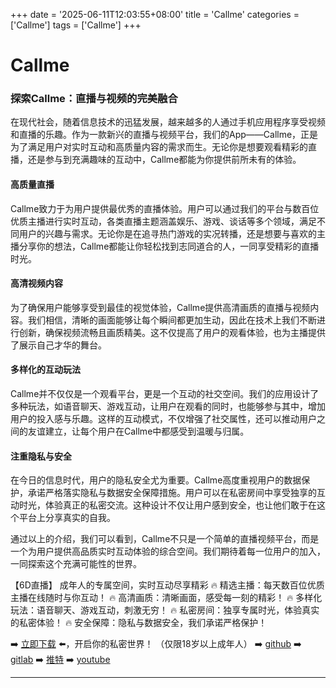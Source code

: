 +++
date = '2025-06-11T12:03:55+08:00'
title = 'Callme'
categories = ['Callme']
tags = ['Callme']
+++

# Callme

### 探索Callme：直播与视频的完美融合

在现代社会，随着信息技术的迅猛发展，越来越多的人通过手机应用程序享受视频和直播的乐趣。作为一款新兴的直播与视频平台，我们的App——Callme，正是为了满足用户对实时互动和高质量内容的需求而生。无论你是想要观看精彩的直播，还是参与到充满趣味的互动中，Callme都能为你提供前所未有的体验。

#### 高质量直播

Callme致力于为用户提供最优秀的直播体验。用户可以通过我们的平台与数百位优质主播进行实时互动，各类直播主题涵盖娱乐、游戏、谈话等多个领域，满足不同用户的兴趣与需求。无论你是在追寻热门游戏的实况转播，还是想要与喜欢的主播分享你的想法，Callme都能让你轻松找到志同道合的人，一同享受精彩的直播时光。

#### 高清视频内容

为了确保用户能够享受到最佳的视觉体验，Callme提供高清画质的直播与视频内容。我们相信，清晰的画面能够让每个瞬间都更加生动，因此在技术上我们不断进行创新，确保视频流畅且画质精美。这不仅提高了用户的观看体验，也为主播提供了展示自己才华的舞台。

#### 多样化的互动玩法

Callme并不仅仅是一个观看平台，更是一个互动的社交空间。我们的应用设计了多种玩法，如语音聊天、游戏互动，让用户在观看的同时，也能够参与其中，增加用户的投入感与乐趣。这样的互动模式，不仅增强了社交属性，还可以推动用户之间的友谊建立，让每个用户在Callme中都感受到温暖与归属。

#### 注重隐私与安全

在今日的信息时代，用户的隐私安全尤为重要。Callme高度重视用户的数据保护，承诺严格落实隐私与数据安全保障措施。用户可以在私密房间中享受独享的互动时光，体验真正的私密交流。这种设计不仅让用户感到安全，也让他们敢于在这个平台上分享真实的自我。

通过以上的介绍，我们可以看到，Callme不只是一个简单的直播视频平台，而是一个为用户提供高品质实时互动体验的综合空间。我们期待着每一位用户的加入，一同探索这个充满可能性的世界。

【6D直播】
成年人的专属空间，实时互动尽享精彩
🔥 精选主播：每天数百位优质主播在线随时与你互动！
🔥 高清画质：清晰画面，感受每一刻的精彩！
🔥 多样化玩法：语音聊天、游戏互动，刺激无穷！
🔥 私密房间：独享专属时光，体验真实的私密体验！
🔥 安全保障：隐私与数据安全，我们承诺严格保护！

➡️ [立即下载](https://down123.s3.ap-east-1.amazonaws.com/down/down.html?channelCode=blog) ⬅️，开启你的私密世界！
（仅限18岁以上成年人）
➡️ [github](https://aldult-live.github.io/)
➡️ [gitlab](https://seo-09598d.gitlab.io/)
➡️ [推特](https://x.com/wegame33)
➡️ [youtube](https://www.youtube.com/@6Dlive)

---

